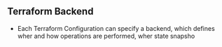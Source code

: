 ## Terraform Backend 

- Each Terraform Configuration can specify a backend, which defines wher and how operations are performed, wher state snapsho